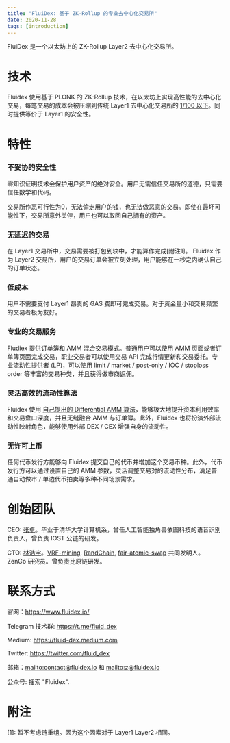 ```yaml
---
title: "FluiDex: 基于 ZK-Rollup 的专业去中心化交易所"
date: 2020-11-28
tags: [introduction]
---
```



FluiDex 是一个以太坊上的 ZK-Rollup Layer2 去中心化交易所。


# 技术 

Fluidex 使用基于 PLONK 的 ZK-Rollup 技术，在以太坊上实现高性能的去中心化交易，每笔交易的成本会被压缩到传统 Layer1 去中心化交易所的 [1/100 以下](/zh/blog/zkrollup-intro1/)。同时提供等价于 Layer1 的安全性。


# 特性

### 不妥协的安全性

零知识证明技术会保护用户资产的绝对安全。用户无需信任交易所的道德，只需要信任数学和代码。

交易所作恶可行性为0，无法偷走用户的钱，也无法做恶意的交易。即使在最坏可能性下，交易所意外关停，用户也可以取回自己拥有的资产。

### 无延迟的交易

在 Layer1 交易所中，交易需要被打包到块中，才能算作完成[附注1]。 Fluidex 作为 Layer2 交易所，用户的交易订单会被立刻处理，用户能够在一秒之内确认自己的订单状态。

### 低成本

用户不需要支付 Layer1 昂贵的 GAS 费即可完成交易。对于资金量小和交易频繁的交易者极为友好。

### 专业的交易服务

Fludiex 提供订单簿和 AMM 混合交易模式。普通用户可以使用 AMM 页面或者订单簿页面完成交易，职业交易者可以使用交易 API 完成行情更新和交易委托。专业流动性提供者 (LP)，可以使用 limit / market / post-only / IOC / stoploss order 等丰富的交易种类，并且获得做市商返佣。

### 灵活高效的流动性算法

Fluidex 使用 [自己提出的 Differential AMM 算法](/zh/blog/damm/)，能够极大地提升资本利用效率和交易盘口深度，并且无缝融合 AMM 与订单簿。此外，Fluidex 也将扮演外部流动性映射角色，能够使用外部 DEX / CEX 增强自身的流动性。

### 无许可上币

任何代币发行方能够向 Fluidex 提交自己的代币并增加这个交易币种。此外，代币发行方可以通过设置自己的 AMM 参数，灵活调整交易对的流动性分布，满足普通自动做市 / 单边代币拍卖等多种不同场景需求。

<!--
# 项目历史

Fluidex 在 2021 年初启动，我们曾写过[打造一个最好的非托管交易所的初心](https://www.fluidex.io/en/blog/fluidex-a-zkrollup-layer2-dex/)。

2021.Q1 Fluidex 开源了 PLONK DSL 工具包 [Plonkit](https://github.com/Fluidex/plonkit) 和 Circom 开发工具包 [Snarkit](https://www.fluidex.io/en/blog/the-motivation-of-snarkit/)。

2021.Q2 Fluidex 开源了[后端代码](https://github.com/Fluidex/fluidex-backend)，这将是第一个完全开源的 ZK-Rollup DEX 项目。我们希望能够和社区携手努力，共同推动去中心化世界的边界。

# Roadmap

2021.Q4 测试网部署

2022.Q1 主网上线
主网
-->

# 创始团队

CEO: [张卓](https://www.linkedin.com/in/zhuo-zhang-75340152/)。毕业于清华大学计算机系，曾任人工智能独角兽依图科技的语音识别负责人，曾负责 IOST 公链的研发。

CTO: [林浩宇](https://www.linkedin.com/in/haoyu-lin-239474123/)。[VRF-mining](https://vrf-mining.github.io/), [RandChain](https://eprint.iacr.org/2020/1033.pdf), [fair-atomic-swap](https://dl.acm.org/doi/10.1145/3318041.3355460) 共同发明人。ZenGo 研究员。曾负责比原链研发。


# 联系方式

官网：<https://www.fluidex.io/>

Telegram 技术群: <https://t.me/fluid_dex>

Medium: <https://fluid-dex.medium.com>

Twitter: <https://twitter.com/fluid_dex>

邮箱：<mailto:contact@fluidex.io> 和 <mailto:z@fluidex.io> 

公众号: 搜索 "Fluidex".



# 附注

[1]: 暂不考虑链重组。因为这个因素对于 Layer1 Layer2 相同。

